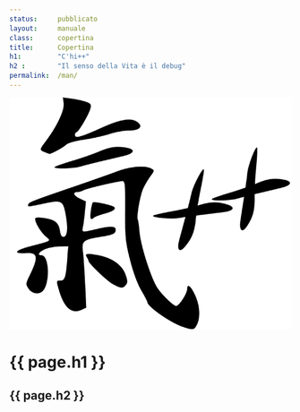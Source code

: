 ```yaml
---
status:     pubblicato
layout:     manuale
class:      copertina
title:      Copertina
h1:         "C'hi++"
h2 :        "Il senso della Vita è il debug"
permalink:  /man/
---
```


<img class="logo" 
    alt="C'hi++" 
    title="C'hi plus plus" 
    src="/assets/img/chi-plus-plus.png">
<h1>{{ page.h1 }}</h1>
<h2>{{ page.h2 }}</h2>        
